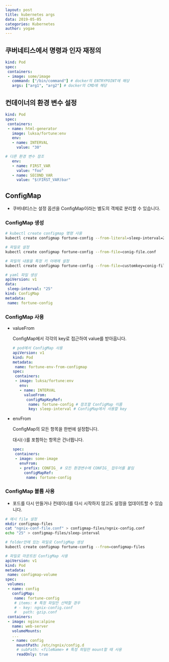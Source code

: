 ```yaml
---
layout: post
title: kubernetes args
data: 2019-05-05
categories: Kubernetes
author: yogae
---
```


## 쿠버네티스에서 명령과 인자 재정의

```yaml
kind: Pod
spec:
 containers:
 - image: some/image
   command: ["/bin/command"] # docker의 ENTRYPOINT에 해당
   args: ["arg1", "arg2"] # docker의 CMD에 해당
```

## 컨데이너의 환경 변수 설정

```yaml
kind: Pod
spec:
 containers:
 - name: html-generator
   image: luksa/fortune:env
   env:
   - name: INTERVAL
     value: "30"
```

```yaml
# 다른 환경 변수 참조
   env:
   - name: FIRST_VAR
     value: "foo"
   - name: SECOND_VAR
     value: "$(FIRST_VAR)bar"
```

## ConfigMap

- 쿠버네티스는 설정 옵션을 ConfigMap이라는 별도의 객체로 분리할 수 있습니다.

### ConfigMap 생성

```bash
# kubectl create configmap 명령 사용
kubectl create configmap fortune-config --from-literal=sleep-interval=25

# 파일로 설정
kubectl create configmap fortune-config --from-file=conig-file.conf

# 파일의 내용을 특정 키 아래에 설정
kubectl create configmap fortune-config --from-file=customkey=conig-file.conf
```

```yaml
# yaml 파일 생성
apiVersion: v1
data:
 sleep-interval: "25"
kind: ConfigMap
metadata:
 name: fortune-config
```

###  ConfigMap 사용

- valueFrom

    ConfigMap에서 각각의 key로 접근하여 value를 받아옵니다.

    ```yaml
    # pod에서 ConfigMap 사용
    apiVersion: v1
    kind: Pod
    metadata:
     name: fortune-env-from-configmap
    spec:
     containers:
     - image: luksa/fortune:env
       env:
       - name: INTERVAL
         valueFrom:
          configMapKeyRef:
           name: fortune-config # 참조할 ConfigMap 이름
           key: sleep-interval # ConfigMap에서 사용할 key
    ```

- envFrom

  ConfigMap의 모든 항목을 한번에 설정합니다.

  대시(-)를 포함하는 항목은 건너뜁니다.

  ```yaml
  spec:
   containers:
   - image: some-image
     envFrom:
     - prefix: CONFIG_ # 모든 환경변수에 CONFIG_ 접두어를 붙임
       configMapRef:
        name: fortune-config
  ```

### ConfigMap 볼륨 사용

- 포드를 다시 만들거나 컨테이너를 다시 시작하지 않고도 설정을 업데이트할 수 있습니다.

```bash
# 예시 file 설정
mkdir configmap-files
cat "ngnix-conf-file.conf" > configmap-files/ngnix-config.conf
echo "25" > configmap-files/sleep-interval
```

```bash
# folder안에 있는 파일로 ConfigMap 생성
kubectl create configmap fortune-config --from=configmap-files
```

```yaml
# 파일로 마운트된 ConfigMap 사용
apiVersion: v1
kind: Pod
metadata:
 name: configmap-volume
spec:
 volumes:
 - name: config
   configMap:
    name: fortune-config
    # items: # 특정 파일만 선택할 경우
    # - key: ngnix-config.conf
    #   path: gzip.conf
 containers:
 - image: nginx:alpine
   name: web-server
   volumeMounts:
   ...
   - name: config
     mountPath: /etc/ngnix/config.d
     # subPath: <fileName> # 특정 파일만 mount할 때 사용
     readOnly: true
```